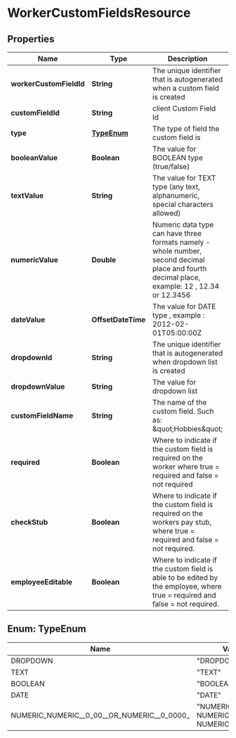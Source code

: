 

# WorkerCustomFieldsResource


## Properties

| Name | Type | Description | Notes |
|------------ | ------------- | ------------- | -------------|
|**workerCustomFieldId** | **String** | The unique identifier that is autogenerated when a custom field is created |  [optional] |
|**customFieldId** | **String** | client Custom Field Id |  [optional] |
|**type** | [**TypeEnum**](#TypeEnum) | The type of field the custom field is |  [optional] |
|**booleanValue** | **Boolean** | The value for BOOLEAN type (true/false) |  [optional] |
|**textValue** | **String** | The value for TEXT type (any text, alphanumeric, special characters allowed) |  [optional] |
|**numericValue** | **Double** | Numeric data type can have three formats namely - whole number, second decimal place and fourth decimal place, example: 12 , 12.34 or 12.3456 |  [optional] |
|**dateValue** | **OffsetDateTime** | The value for DATE type , example : 2012-02-01T05:00:00Z |  [optional] |
|**dropdownId** | **String** | The unique identifier that is autogenerated when dropdown list is created |  [optional] |
|**dropdownValue** | **String** | The value for dropdown list |  [optional] |
|**customFieldName** | **String** | The name of the custom field. Such as: \&quot;Hobbies\&quot; |  [optional] |
|**required** | **Boolean** | Where to indicate if the custom field is required on the worker where true &#x3D; required and false &#x3D; not required |  [optional] |
|**checkStub** | **Boolean** | Where to indicate if the custom field is required on the workers pay stub, where true &#x3D; required and false &#x3D; not required. |  [optional] |
|**employeeEditable** | **Boolean** | Where to indicate if the custom field is able to be edited by the employee, where true &#x3D; required and false &#x3D; not required. |  [optional] |



## Enum: TypeEnum

| Name | Value |
|---- | -----|
| DROPDOWN | &quot;DROPDOWN&quot; |
| TEXT | &quot;TEXT&quot; |
| BOOLEAN | &quot;BOOLEAN&quot; |
| DATE | &quot;DATE&quot; |
| NUMERIC_NUMERIC__0_00__OR_NUMERIC__0_0000_ | &quot;NUMERIC, NUMERIC__0_00_ OR NUMERIC__0_0000_&quot; |



